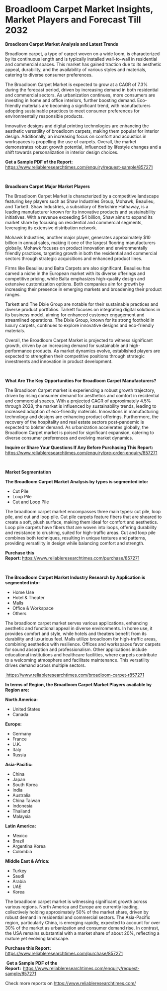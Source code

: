 <p><h1>Broadloom Carpet Market Insights, Market Players and Forecast Till 2032</h1></p><p><strong>Broadloom Carpet Market Analysis and Latest Trends</strong></p>
<p><p>Broadloom carpet, a type of carpet woven on a wide loom, is characterized by its continuous length and is typically installed wall-to-wall in residential and commercial spaces. This market has gained traction due to its aesthetic appeal, durability, and the availability of various styles and materials, catering to diverse consumer preferences.</p><p>The Broadloom Carpet Market is expected to grow at a CAGR of 7.3% during the forecast period, driven by increasing demand in both residential and commercial sectors. As urbanization continues, more consumers are investing in home and office interiors, further boosting demand. Eco-friendly materials are becoming a significant trend, with manufacturers adopting sustainable practices to meet consumer preferences for environmentally responsible products.</p><p>Innovative designs and digital printing technologies are enhancing the aesthetic versatility of broadloom carpets, making them popular for interior design. Additionally, an increasing focus on comfort and acoustics in workspaces is propelling the use of carpets. Overall, the market demonstrates robust growth potential, influenced by lifestyle changes and a shift towards personalization in interior design choices.</p></p>
<p><strong>Get a Sample PDF of the Report:&nbsp;</strong> <a href="https://www.reliableresearchtimes.com/enquiry/request-sample/857271?utm_campaign=2175&utm_medium=2&utm_source=Github&utm_content=ia&utm_term=07022025&utm_id=broadloom-carpet">https://www.reliableresearchtimes.com/enquiry/request-sample/857271</a></p>
<p>&nbsp;</p>
<p><strong>Broadloom Carpet Major Market Players</strong></p>
<p><p>The Broadloom Carpet Market is characterized by a competitive landscape featuring key players such as Shaw Industries Group, Mohawk, Beaulieu, and Tarkett. Shaw Industries, a subsidiary of Berkshire Hathaway, is a leading manufacturer known for its innovative products and sustainability initiatives. With a revenue exceeding $4 billion, Shaw aims to expand its market share by focusing on residential and commercial segments, leveraging its extensive distribution network.</p><p>Mohawk Industries, another major player, generates approximately $10 billion in annual sales, making it one of the largest flooring manufacturers globally. Mohawk focuses on product innovation and environmentally friendly practices, targeting growth in both the residential and commercial sectors through strategic acquisitions and enhanced product lines.</p><p>Firms like Beaulieu and Balta Carpets are also significant. Beaulieu has carved a niche in the European market with its diverse offerings and competitive pricing, while Balta emphasizes high-quality design and extensive customization options. Both companies aim for growth by increasing their presence in emerging markets and broadening their product ranges.</p><p>Tarkett and The Dixie Group are notable for their sustainable practices and diverse product portfolios. Tarkett focuses on integrating digital solutions in its business model, aiming for enhanced customer engagement and streamlined operations. The Dixie Group, known for its strong foothold in luxury carpets, continues to explore innovative designs and eco-friendly materials.</p><p>Overall, the Broadloom Carpet Market is projected to witness significant growth, driven by an increasing demand for sustainable and high-performance products. As market dynamics evolve, established players are expected to strengthen their competitive positions through strategic investments and innovation in product development.</p></p>
<p>&nbsp;</p>
<p><strong>What Are The Key Opportunities For Broadloom Carpet Manufacturers?</strong></p>
<p><p>The Broadloom Carpet market is experiencing a robust growth trajectory, driven by rising consumer demand for aesthetics and comfort in residential and commercial spaces. With a projected CAGR of approximately 4.5% through 2028, the market is influenced by sustainability trends, leading to increased adoption of eco-friendly materials. Innovations in manufacturing technology and designs are enhancing product offerings. Furthermore, the recovery of the hospitality and real estate sectors post-pandemic is expected to bolster demand. As urbanization accelerates globally, the Broadloom Carpet market is poised for significant expansion, catering to diverse consumer preferences and evolving market dynamics.</p></p>
<p><strong>Inquire or Share Your Questions If Any Before Purchasing This Report:</strong> <a href="https://www.reliableresearchtimes.com/enquiry/pre-order-enquiry/857271?utm_campaign=2175&utm_medium=2&utm_source=Github&utm_content=ia&utm_term=07022025&utm_id=broadloom-carpet">https://www.reliableresearchtimes.com/enquiry/pre-order-enquiry/857271</a></p>
<p>&nbsp;</p>
<p><strong>Market Segmentation</strong></p>
<p><strong>The Broadloom Carpet Market Analysis by types is segmented into:</strong></p>
<p><ul><li>Cut Pile</li><li>Loop Pile</li><li>Cut and Loop Pile</li></ul></p>
<p><p>The broadloom carpet market encompasses three main types: cut pile, loop pile, and cut and loop pile. Cut pile carpets feature fibers that are sheared to create a soft, plush surface, making them ideal for comfort and aesthetics. Loop pile carpets have fibers that are woven into loops, offering durability and resistance to crushing, suited for high-traffic areas. Cut and loop pile combines both techniques, resulting in unique textures and patterns, providing versatility in design while balancing comfort and strength.</p></p>
<p><strong>Purchase this Report:&nbsp;</strong><a href="https://www.reliableresearchtimes.com/purchase/857271?utm_campaign=2175&utm_medium=2&utm_source=Github&utm_content=ia&utm_term=07022025&utm_id=broadloom-carpet">https://www.reliableresearchtimes.com/purchase/857271</a></p>
<p>&nbsp;</p>
<p><strong>The Broadloom Carpet Market Industry Research by Application is segmented into:</strong></p>
<p><ul><li>Home Use</li><li>Hotel & Theater</li><li>Malls</li><li>Office & Workspace</li><li>Others</li></ul></p>
<p><p>The broadloom carpet market serves various applications, enhancing aesthetic and functional appeal in diverse environments. In home use, it provides comfort and style, while hotels and theaters benefit from its durability and luxurious feel. Malls utilize broadloom for high-traffic areas, combining aesthetics with resilience. Offices and workspaces favor carpets for sound absorption and professionalism. Other applications include educational institutions and healthcare facilities, where carpets contribute to a welcoming atmosphere and facilitate maintenance. This versatility drives demand across multiple sectors.</p></p>
<p><a href="https://www.reliableresearchtimes.com/broadloom-carpet-r857271?utm_campaign=2175&utm_medium=2&utm_source=Github&utm_content=ia&utm_term=07022025&utm_id=broadloom-carpet">&nbsp;https://www.reliableresearchtimes.com/broadloom-carpet-r857271</a></p>
<p><strong>In terms of Region, the Broadloom Carpet Market Players available by Region are:</strong></p>
<p>
    <p> <strong> North America: </strong>
        <ul>
            <li>United States</li>
            <li>Canada</li>
        </ul>
        </p> 
    <p> <strong> Europe: </strong>
        <ul>
            <li>Germany</li>
            <li>France</li>
            <li>U.K.</li>
            <li>Italy</li>
            <li>Russia</li>
        </ul>
        </p> 
    <p> <strong> Asia-Pacific: </strong>
        <ul>
            <li>China</li>
            <li>Japan</li>
            <li>South Korea</li>
            <li>India</li>
            <li>Australia</li>
            <li>China Taiwan</li>
            <li>Indonesia</li>
            <li>Thailand</li>
            <li>Malaysia</li>
        </ul>
        </p> 
    <p> <strong> Latin America: </strong>
        <ul>
            <li>Mexico</li>
            <li>Brazil</li>
            <li>Argentina Korea</li>
            <li>Colombia</li>
        </ul>
        </p> 
    <p> <strong> Middle East & Africa: </strong>
        <ul>
            <li>Turkey</li>
            <li>Saudi</li>
            <li>Arabia</li>
            <li>UAE</li>
            <li>Korea</li>
        </ul>
    </p>
    </p>
<p><p>The broadloom carpet market is witnessing significant growth across various regions. North America and Europe are currently leading, collectively holding approximately 50% of the market share, driven by robust demand in residential and commercial sectors. The Asia-Pacific region, particularly China, is emerging rapidly, expected to account for over 30% of the market as urbanization and consumer demand rise. In contrast, the USA remains substantial with a market share of about 20%, reflecting a mature yet evolving landscape.</p></p>
<p><strong>Purchase this Report: </strong><a href="https://www.reliableresearchtimes.com/purchase/857271?utm_campaign=2175&utm_medium=2&utm_source=Github&utm_content=ia&utm_term=07022025&utm_id=broadloom-carpet">https://www.reliableresearchtimes.com/purchase/857271</a></p>
<p>&nbsp;<strong>Get a Sample PDF of the Report:&nbsp;&nbsp;</strong><a href="https://www.reliableresearchtimes.com/enquiry/request-sample/857271?utm_campaign=2175&utm_medium=2&utm_source=Github&utm_content=ia&utm_term=07022025&utm_id=broadloom-carpet">https://www.reliableresearchtimes.com/enquiry/request-sample/857271</a></p>
<p><strong></strong></p>
<p>Check more reports on <a href="https://www.reliableresearchtimes.com/?utm_campaign=2175&utm_medium=2&utm_source=Github&utm_content=ia&utm_term=07022025&utm_id=broadloom-carpet">https://www.reliableresearchtimes.com/</a></p>